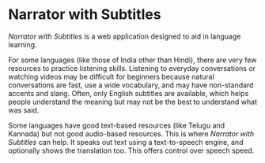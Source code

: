 # Narrator with Subtitles

_Narrator with Subtitles_ is a web application designed to aid in language learning.

For some languages (like those of India other than Hindi), there are very few resources to practice listening skills. Listening to everyday conversations or watching videos may be difficult for beginners because natural conversations are fast, use a wide vocabulary, and may have non-standard accents and slang. Often, only English subtitles are available, which helps people understand the meaning but may not be the best to understand what was said.

Some languages have good text-based resources (like Telugu and Kannada) but not good audio-based resources.
This is where _Narrator with Subtitles_ can help.
It speaks out text using a text-to-speech engine, and optionally shows the translation too.
This offers control over speech speed.
